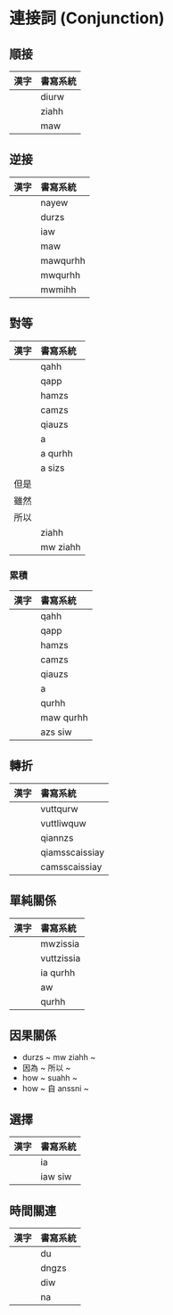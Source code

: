 # 連接詞 (Conjunction)

## 順接

| 漢字 | 書寫系統 |
| :--- | :--- |
|| diurw |
|| ziahh |
|| maw |

## 逆接

| 漢字 | 書寫系統 |
| :--- | :--- |
|| nayew |
|| durzs |
|| iaw |
|| maw |
|| mawqurhh |
|| mwqurhh |
|| mwmihh |

## 對等

| 漢字 | 書寫系統 |
| :--- | :--- |
|| qahh |
|| qapp |
|| hamzs |
|| camzs |
|| qiauzs |
|| a |
|| a qurhh |
|| a sizs |
| 但是 ||
| 雖然 ||
| 所以 ||
|| ziahh |
|| mw ziahh|

### 累積

| 漢字 | 書寫系統 |
| :--- | :--- |
|| qahh |
|| qapp |
|| hamzs |
|| camzs |
|| qiauzs |
|| a |
|| qurhh |
|| maw qurhh |
|| azs siw |

## 轉折

| 漢字 | 書寫系統 |
| :--- | :--- |
|| vuttqurw |
|| vuttliwquw |
|| qiannzs |
|| qiamsscaissiay |
|| camsscaissiay |

## 單純關係

| 漢字 | 書寫系統 |
| :--- | :--- |
|| mwzissia |
|| vuttzissia |
|| ia qurhh |
|| aw |
|| qurhh |

## 因果關係

* durzs ~ mw ziahh ~
* 因為 ~ 所以 ~
* how ~ suahh ~
* how ~ 自 anssni ~

## 選擇

| 漢字 | 書寫系統 |
| :--- | :--- |
|| ia |
|| iaw siw |

## 時間關連

| 漢字 | 書寫系統 |
| :--- | :--- |
|| du |
|| dngzs |
|| diw |
|| na |
